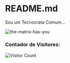 # README.md

Sou um Tecnocrata Comum...

![the-matrix-has-you](https://user-images.githubusercontent.com/40872405/153966396-a373f490-6f47-499d-8955-46a5d86752bb.gif)

##### <h3> Contador de Visitores: </h3>
![Visitor Count](https://profile-counter.glitch.me/carlinhoshk/count.svg)




